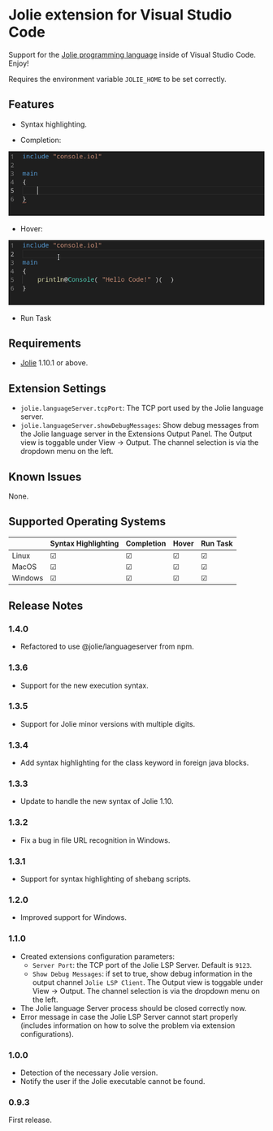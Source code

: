 # Jolie extension for Visual Studio Code

Support for the [Jolie programming language](https://jolie-lang.org) inside of Visual Studio Code. Enjoy!

Requires the environment variable `JOLIE_HOME` to be set correctly.

## Features

- Syntax highlighting.

- Completion:

![Completion](images/feature-completion.gif)

- Hover:

![Hover](images/feature-hover.gif)

- Run Task

## Requirements

- [Jolie](https://jolie-lang.org) 1.10.1 or above.

## Extension Settings

- `jolie.languageServer.tcpPort`: The TCP port used by the Jolie language server.
- `jolie.languageServer.showDebugMessages`: Show debug messages from the Jolie language server in the Extensions Output Panel. The Output view is toggable under View -> Output. The channel selection is via the dropdown menu on the left.

## Known Issues

None.

## Supported Operating Systems
|            | Syntax Highlighting | Completion          | Hover               | Run Task            | 
|------------|---------------------|---------------------|---------------------|---------------------|
| Linux      |☑										 |☑										 |☑										 |	☑									 |
| MacOS      |☑										 |☑										 |☑										 |	☑									 |
| Windows    |☑										 |☑										 |☑										 |	☑									 |


## Release Notes

### 1.4.0

- Refactored to use @jolie/languageserver from npm.

### 1.3.6

- Support for the new execution syntax.

### 1.3.5

- Support for Jolie minor versions with multiple digits.

### 1.3.4

- Add syntax highlighting for the class keyword in foreign java blocks.

### 1.3.3

- Update to handle the new syntax of Jolie 1.10.

### 1.3.2

- Fix a bug in file URL recognition in Windows.

### 1.3.1

- Support for syntax highlighting of shebang scripts.

### 1.2.0

- Improved support for Windows.

### 1.1.0

- Created extensions configuration parameters:
  - `Server Port`: the TCP port of the Jolie LSP Server. Default is `9123`.
  - `Show Debug Messages`: if set to true, show debug information in the output channel `Jolie LSP Client`. The Output view is toggable under View -> Output. The channel selection is via the dropdown menu on the left.
- The Jolie language Server process should be closed correctly now.
- Error message in case the Jolie LSP Server cannot start properly (includes information on how to solve the problem via extension configurations).

### 1.0.0

- Detection of the necessary Jolie version.
- Notify the user if the Jolie executable cannot be found.

### 0.9.3

First release.
